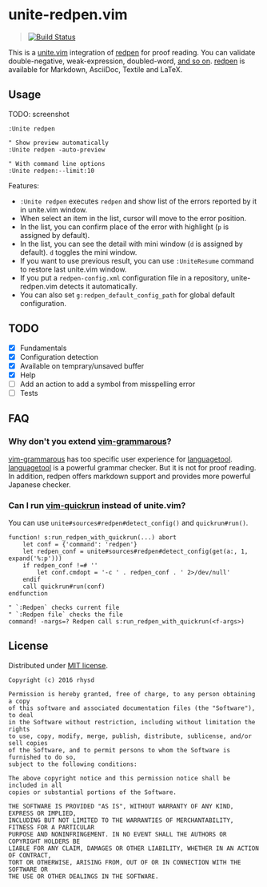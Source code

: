 unite-redpen.vim
================
> [![Build Status](https://travis-ci.org/rhysd/unite-redpen.vim.svg?branch=master)](https://travis-ci.org/rhysd/unite-redpen.vim)

This is a [unite.vim](https://github.com/Shougo/unite.vim) integration of [redpen](https://github.com/redpen-cc/redpen) for proof reading.  You can validate double-negative, weak-expression, doubled-word, [and so on](http://redpen.cc/docs/latest/index.html#validator).  [redpen](https://github.com/redpen-cc/redpen) is available for Markdown, AsciiDoc, Textile and LaTeX.

## Usage

TODO: screenshot

```vim
:Unite redpen

" Show preview automatically
:Unite redpen -auto-preview

" With command line options
:Unite redpen:--limit:10
```

Features:

- `:Unite redpen` executes `redpen` and show list of the errors reported by it in unite.vim window.
- When select an item in the list, cursor will move to the error position.
- In the list, you can confirm place of the error with highlight (`p` is assigned by default).
- In the list, you can see the detail with mini window (`d` is assigned by default).  `d` toggles the mini window.
- If you want to use previous result, you can use `:UniteResume` command to restore last unite.vim window.
- If you put a `redpen-config.xml` configuration file in a repository, unite-redpen.vim detects it automatically.
- You can also set `g:redpen_default_config_path` for global default configuration.


## TODO

- [x] Fundamentals
- [x] Configuration detection
- [x] Available on temprary/unsaved buffer
- [x] Help
- [ ] Add an action to add a symbol from misspelling error
- [ ] Tests

## FAQ

### Why don't you extend [vim-grammarous](https://github.com/rhysd/vim-grammarous)?

[vim-grammarous](https://github.com/rhysd/vim-grammarous) has too specific user experience for [languagetool](https://github.com/languagetool-org/languagetool).  [languagetool](https://github.com/languagetool-org/languagetool) is a powerful grammar checker.  But it is not for proof reading.  In addition, redpen offers markdown support and provides more powerful Japanese checker.

### Can I run [vim-quickrun](https://github.com/thinca/vim-quickrun) instead of unite.vim?

You can use `unite#sources#redpen#detect_config()` and `quickrun#run()`.

```vim
function! s:run_redpen_with_quickrun(...) abort
    let conf = {'command': 'redpen'}
    let redpen_conf = unite#sources#redpen#detect_config(get(a:, 1, expand('%:p')))
    if redpen_conf !=# ''
        let conf.cmdopt = '-c ' . redpen_conf . ' 2>/dev/null'
    endif
    call quickrun#run(conf)
endfunction

" `:Redpen` checks current file
" `:Redpen file` checks the file
command! -nargs=? Redpen call s:run_redpen_with_quickrun(<f-args>)
```


## License

Distributed under [MIT license](https://opensource.org/licenses/MIT).

    Copyright (c) 2016 rhysd

    Permission is hereby granted, free of charge, to any person obtaining a copy
    of this software and associated documentation files (the "Software"), to deal
    in the Software without restriction, including without limitation the rights
    to use, copy, modify, merge, publish, distribute, sublicense, and/or sell copies
    of the Software, and to permit persons to whom the Software is furnished to do so,
    subject to the following conditions:

    The above copyright notice and this permission notice shall be included in all
    copies or substantial portions of the Software.

    THE SOFTWARE IS PROVIDED "AS IS", WITHOUT WARRANTY OF ANY KIND, EXPRESS OR IMPLIED,
    INCLUDING BUT NOT LIMITED TO THE WARRANTIES OF MERCHANTABILITY, FITNESS FOR A PARTICULAR
    PURPOSE AND NONINFRINGEMENT. IN NO EVENT SHALL THE AUTHORS OR COPYRIGHT HOLDERS BE
    LIABLE FOR ANY CLAIM, DAMAGES OR OTHER LIABILITY, WHETHER IN AN ACTION OF CONTRACT,
    TORT OR OTHERWISE, ARISING FROM, OUT OF OR IN CONNECTION WITH THE SOFTWARE OR
    THE USE OR OTHER DEALINGS IN THE SOFTWARE.

